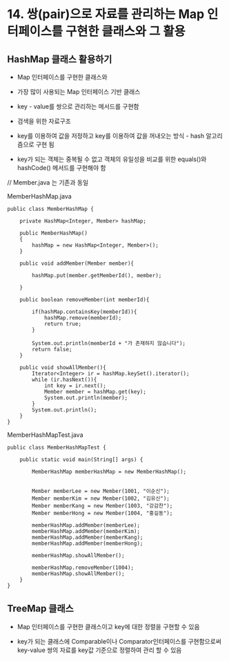 # 14. 쌍(pair)으로 자료를 관리하는 Map 인터페이스를 구현한 클래스와 그 활용

## HashMap 클래스 활용하기

- Map 인터페이스를 구현한 클래스와

- 가장 많이 사용되는 Map 인터페이스 기반 클래스

- key - value를 쌍으로 관리하는 메서드를 구현함

- 검색을 위한 자료구조

- key를 이용하여 값을 저정하고 key를 이용하여 값을 꺼내오는 방식 - hash 알고리즘으로 구현 됨

- key가 되는 객체는 중복될 수 없고 객체의 유일성을 비교를 위한 equals()와 hashCode() 메서드를 구현해야 함

// Member.java 는 기존과 동일


MemberHashMap.java
```
public class MemberHashMap {

	private HashMap<Integer, Member> hashMap;
	
	public MemberHashMap()
	{
		hashMap = new HashMap<Integer, Member>();
	}
	
	public void addMember(Member member){
		
		hashMap.put(member.getMemberId(), member);
		
	}
	
	public boolean removeMember(int memberId){
		
		if(hashMap.containsKey(memberId)){
			hashMap.remove(memberId);
			return true;
		}
		
		System.out.println(memberId + "가 존재하지 않습니다");
		return false;
	}
	
	public void showAllMember(){
		Iterator<Integer> ir = hashMap.keySet().iterator();
		while (ir.hasNext()){
			int key = ir.next();
			Member member = hashMap.get(key);
			System.out.println(member);
		}	
		System.out.println();
	}
}
```

MemberHashMapTest.java
```
public class MemberHashMapTest {

	public static void main(String[] args) {

		MemberHashMap memberHashMap = new MemberHashMap();
		
		
		Member memberLee = new Member(1001, "이순신");
		Member memberKim = new Member(1002, "김유신");
		Member memberKang = new Member(1003, "강감찬");
		Member memberHong = new Member(1004, "홍길동");
		
		memberHashMap.addMember(memberLee);
		memberHashMap.addMember(memberKim);
		memberHashMap.addMember(memberKang);
		memberHashMap.addMember(memberHong);
		
		memberHashMap.showAllMember();
		
		memberHashMap.removeMember(1004);
		memberHashMap.showAllMember();
	}
}
```

## TreeMap 클래스

- Map 인터페이스를 구현한 클래스이고 key에 대한 정렬을 구현할 수 있음

- key가 되는 클래스에 Comparable이나 Comparator인터페이스를 구현함으로써 key-value 쌍의 자료를 key값 기준으로 정렬하여 관리 할 수 있음
